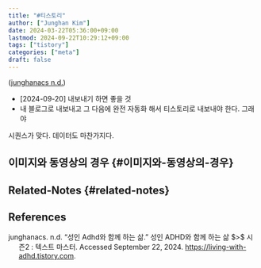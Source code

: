 ```yaml
---
title: "#티스토리"
author: ["Junghan Kim"]
date: 2024-03-22T05:36:00+09:00
lastmod: 2024-09-22T10:29:12+09:00
tags: ["tistory"]
categories: ["meta"]
draft: false
---
```


(<a href="#citeproc_bib_item_1">junghanacs n.d.</a>)

-   [2024-09-20] 내보내기 하면 좋을 것
-   내 블로그로 내보내고 그 다음에 완전 자동화 해서 티스토리로 내보내야 한다. 그래야

시퀀스가 맞다. 데이터도 마찬가지다.


## 이미지와 동영상의 경우 {#이미지와-동영상의-경우}


## Related-Notes {#related-notes}

## References

<style>.csl-entry{text-indent: -1.5em; margin-left: 1.5em;}</style><div class="csl-bib-body">
  <div class="csl-entry"><a id="citeproc_bib_item_1"></a>junghanacs. n.d. “성인 Adhd와 함께 하는 삶.” 성인 ADHD와 함께 하는 삶 $&#62;$ 시즌2 : 텍스트 마스터. Accessed September 22, 2024. <a href="https://living-with-adhd.tistory.com">https://living-with-adhd.tistory.com</a>.</div>
</div>
